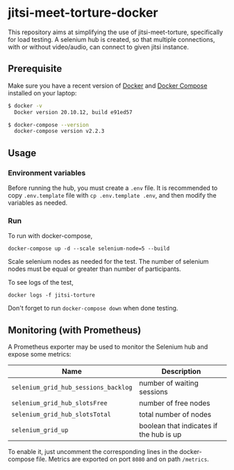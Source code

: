 # jitsi-meet-torture-docker

This repository aims at simplifying the use of jitsi-meet-torture, specifically for load testing. A selenium hub is created, so that multiple connections, with or without video/audio, can connect to given jitsi instance.

## Prerequisite

Make sure you have a recent version of [Docker](https://docs.docker.com/install)
and [Docker Compose](https://docs.docker.com/compose/install) installed on your
laptop:

```bash
$ docker -v
  Docker version 20.10.12, build e91ed57

$ docker-compose --version
  docker-compose version v2.2.3
```

## Usage

### Environment variables

Before running the hub, you must create a `.env` file. It is recommended to copy `.env.template` file with `cp .env.template .env`, and then modify the variables as needed.

### Run

To run with docker-compose, 

```shell
docker-compose up -d --scale selenium-node=5 --build
```

Scale selenium nodes as needed for the test. The number of selenium nodes must be equal or greater than number of participants.

To see logs of the test, 

```shell
docker logs -f jitsi-torture
```

Don't forget to run `docker-compose down` when done testing.

## Monitoring (with Prometheus)

A Prometheus exporter may be used to monitor the Selenium hub and expose some metrics:

Name | Description
--- | ---
`selenium_grid_hub_sessions_backlog`|number of waiting sessions
`selenium_grid_hub_slotsFree`|number of free nodes
`selenium_grid_hub_slotsTotal`|total number of nodes
`selenium_grid_up`|boolean that indicates if the hub is up

To enable it, just uncomment the corresponding lines in the docker-compose file. Metrics are exported on port `8080` and on path `/metrics`.
